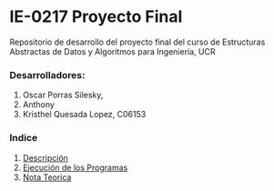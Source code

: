 # IE-0217 Proyecto Final
Repositorio de desarrollo del proyecto final del curso de Estructuras Abstractas de Datos y Algoritmos para Ingeniería, UCR

### Desarrolladores:
1. Oscar Porras Silesky, 
2. Anthony
3. Kristhel Quesada Lopez, C06153

### Indice
1. [Descripción](#descripcion)
2. [Ejecución de los Programas](#ejecucion-de-los-programas)
3. [Nota Teorica](#nota-teorica)

